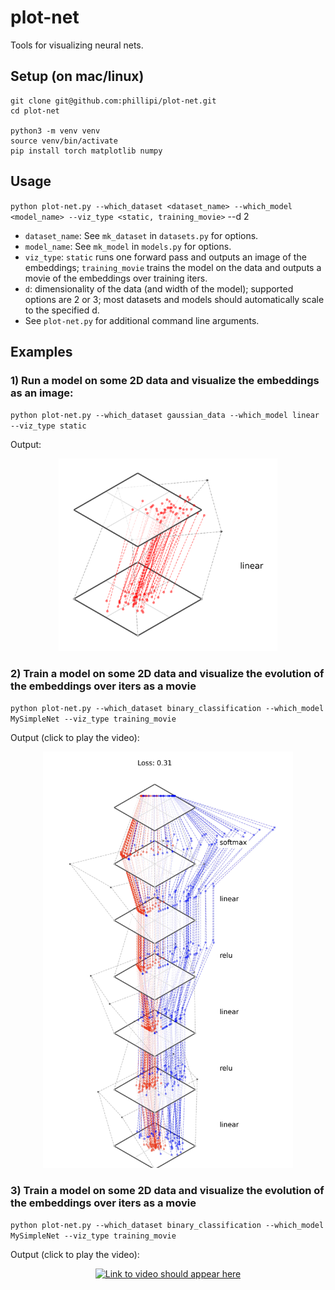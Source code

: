 # plot-net
Tools for visualizing neural nets.

## Setup (on mac/linux)
```
git clone git@github.com:phillipi/plot-net.git
cd plot-net

python3 -m venv venv
source venv/bin/activate
pip install torch matplotlib numpy
```

## Usage
`python plot-net.py --which_dataset <dataset_name> --which_model <model_name> --viz_type <static, training_movie>` --d 2

* `dataset_name`: See `mk_dataset` in `datasets.py` for options.
* `model_name`: See `mk_model` in `models.py` for options.
* `viz_type`: `static` runs one forward pass and outputs an image of the embeddings; `training_movie` trains the model on the data and outputs a movie of the embeddings over training iters.
* `d`: dimensionality of the data (and width of the model); supported options are 2 or 3; most datasets and models should automatically scale to the specified d.
* See `plot-net.py` for additional command line arguments.

## Examples

### 1) Run a model on some 2D data and visualize the embeddings as an image:

`python plot-net.py --which_dataset gaussian_data --which_model linear --viz_type static`

Output:

<div align="center">
  <img src="img/LinearLayer.png" alt="Image of a linear layer should appear here" width="350"/>
</div>

### 2) Train a model on some 2D data and visualize the evolution of the embeddings over iters as a movie

`python plot-net.py --which_dataset binary_classification --which_model MySimpleNet --viz_type training_movie`

Output (click to play the video):

<div align="center">
  <a href="https://web.mit.edu/phillipi/www/plot-net/MySimpleNet.mp4"><img src="img/MySimpleNet.png" alt="Link to video should appear here" width="400"/></a>
</div>

### 3) Train a model on some 2D data and visualize the evolution of the embeddings over iters as a movie

`python plot-net.py --which_dataset binary_classification --which_model MySimpleNet --viz_type training_movie`

Output (click to play the video):

<div align="center">
  <a href="https://web.mit.edu/phillipi/www/plot-net/SimpleResnet_1.mp4"><img src="img/SimpleResnet_1.mp4.png" alt="Link to video should appear here" width="400"/></a>
</div>



